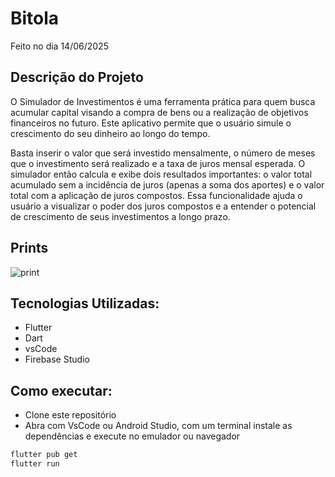 # Bitola
Feito no dia 14/06/2025


## Descrição do Projeto
O Simulador de Investimentos é uma ferramenta prática para quem busca acumular capital visando a compra de bens ou a realização de objetivos financeiros no futuro. Este aplicativo permite que o usuário simule o crescimento do seu dinheiro ao longo do tempo.

Basta inserir o valor que será investido mensalmente, o número de meses que o investimento será realizado e a taxa de juros mensal esperada. O simulador então calcula e exibe dois resultados importantes: o valor total acumulado sem a incidência de juros (apenas a soma dos aportes) e o valor total com a aplicação de juros compostos. Essa funcionalidade ajuda o usuário a visualizar o poder dos juros compostos e a entender o potencial de crescimento de seus investimentos a longo prazo.

## Prints
![print](img.jpeg)


## Tecnologias Utilizadas:

- Flutter
- Dart
- vsCode
- Firebase Studio


## Como executar:
- Clone este repositório
- Abra com VsCode ou Android Studio, com um terminal instale as dependências e execute no emulador ou navegador
```bash
flutter pub get
flutter run
```
